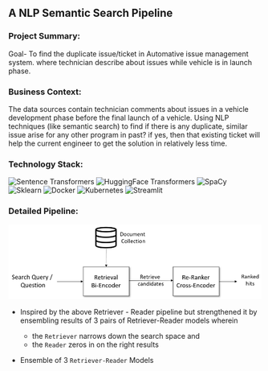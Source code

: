 ## A NLP Semantic Search Pipeline

### Project Summary:
Goal- To find the duplicate issue/ticket in Automative issue management system. where technician describe about issues while vehicle is in launch phase.

### Business Context:

The data sources contain technician comments about issues in a vehicle development phase before the final launch of a vehicle.
Using NLP techniques (like semantic search) to find if there is any duplicate, similar issue arise for any other program in past? 
if yes, then that existing ticket will help the current engineer to get the solution in relatively less time. 

### Technology Stack:
 
![Sentence Transformers](https://img.shields.io/badge/-SentenceTransformers-green?style=for-the-badge=white) 
![HuggingFace Transformers](https://img.shields.io/badge/-Transformers-blue?style=for-the-badge=white) 
![SpaCy](https://img.shields.io/badge/-SpaCy-green?style=for-the-badge=white) 
![Sklearn](https://img.shields.io/badge/-Sklearn-green?style=for-the-badge=white) 
![Docker](https://img.shields.io/badge/-Docker-green?style=for-the-badge=white) 
![Kubernetes](https://img.shields.io/badge/-Kubernetes-blue?style=for-the-badge=white) 
![Streamlit](https://img.shields.io/badge/-Streamlit-yellow?style=for-the-badge=black)  


### Detailed Pipeline:

![SBERT Source](https://raw.githubusercontent.com/UKPLab/sentence-transformers/master/docs/img/InformationRetrieval.png)

- Inspired by the above Retriever - Reader pipeline but strengthened it by ensembling results of 3 pairs of Retriever-Reader models wherein
    - the `Retriever` narrows down the search space and
    - the `Reader` zeros in on the right results

- Ensemble of 3 `Retriever-Reader` Models
